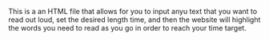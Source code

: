 This is a an HTML file that allows for you to input anyu text that you want to read out loud, set the desired length time, and then the website will highlight the words you need to read as you go in order to reach your time target.
